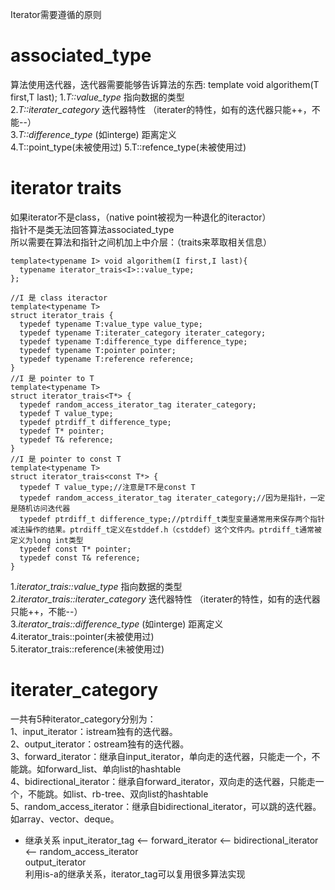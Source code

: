 Iterator需要遵循的原则  

# associated_type # 
算法使用迭代器，迭代器需要能够告诉算法的东西:
template<typename T> void algorithem(T first,T last);
1.*T::value_type* 指向数据的类型   
2.*T::iterater_category* 迭代器特性 （iterater的特性，如有的迭代器只能++，不能--）  
3.*T::difference_type* (如interge) 距离定义  
4.T::point_type(未被使用过)
5.T::refence_type(未被使用过)

# iterator traits #   
如果iterator不是class，（native point被视为一种退化的iteractor）  
指针不是类无法回答算法associated_type  
所以需要在算法和指针之间机加上中介层：（traits来萃取相关信息）  

    template<typename I> void algorithem(I first,I last){
      typename iterator_trais<I>::value_type;
    };  

    //I 是 class iteractor
    template<typename T>
    struct iterator_trais {
      typedef typename T:value_type value_type;
      typedef typename T:iterater_category iterater_category;
      typedef typename T:difference_type difference_type;
      typedef typename T:pointer pointer;
      typedef typename T:reference reference;
    }
    //I 是 pointer to T
    template<typename T>
    struct iterator_trais<T*> {
      typedef random_access_iterator_tag iterater_category;
      typedef T value_type;
      typedef ptrdiff_t difference_type;
      typedef T* pointer;
      typedef T& reference;
    }
    //I 是 pointer to const T
    template<typename T>
    struct iterator_trais<const T*> {
      typedef T value_type;//注意是T不是const T
      typedef random_access_iterator_tag iterater_category;//因为是指针，一定是随机访问迭代器
      typedef ptrdiff_t difference_type;//ptrdiff_t类型变量通常用来保存两个指针减法操作的结果。ptrdiff_t定义在stddef.h（cstddef）这个文件内。ptrdiff_t通常被定义为long int类型
      typedef const T* pointer;
      typedef const T& reference;
    }
 
1.*iterator_trais<T>::value_type* 指向数据的类型     
2.*iterator_trais<T>::iterater_category* 迭代器特性 （iterater的特性，如有的迭代器只能++，不能--）   
3.*iterator_trais<T>::difference_type* (如interge) 距离定义    
4.iterator_trais<T>::pointer(未被使用过)  
5.iterator_trais<T>::reference(未被使用过)  
  
# iterater_category  #  
一共有5种iterator_category分别为：  
1、input_iterator：istream独有的迭代器。  
2、output_iterator：ostream独有的迭代器。  
3、forward_iterator：继承自input_iterator，单向走的迭代器，只能走一个，不能跳。如forward_list、单向list的hashtable  
4、bidirectional_iterator：继承自forward_iterator，双向走的迭代器，只能走一个，不能跳。如list、rb-tree、双向list的hashtable  
5、random_access_iterator：继承自bidirectional_iterator，可以跳的迭代器。如array、vector、deque。  

* 继承关系 
input_iterator_tag <-- forward_iterator <-- bidirectional_iterator <--  random_access_iterator  
output_iterator  
利用is-a的继承关系，iterator_tag可以复用很多算法实现  

